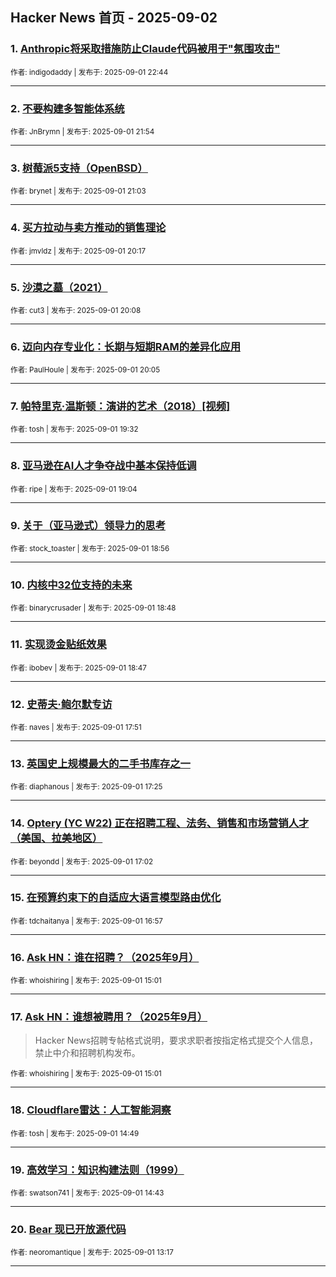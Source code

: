 ## Hacker News 首页 - 2025-09-02


### 1. [Anthropic将采取措施防止Claude代码被用于"氛围攻击"](https://news.ycombinator.com/item?id=45097263)

<sub>作者: indigodaddy | 发布于: 2025-09-01 22:44</sub>

---

### 2. [不要构建多智能体系统](https://news.ycombinator.com/item?id=45096962)

<sub>作者: JnBrymn | 发布于: 2025-09-01 21:54</sub>

---

### 3. [树莓派5支持（OpenBSD）](https://news.ycombinator.com/item?id=45096585)

<sub>作者: brynet | 发布于: 2025-09-01 21:03</sub>

---

### 4. [买方拉动与卖方推动的销售理论](https://news.ycombinator.com/item?id=45096254)

<sub>作者: jmvldz | 发布于: 2025-09-01 20:17</sub>

---

### 5. [沙漠之墓（2021）](https://news.ycombinator.com/item?id=45096173)

<sub>作者: cut3 | 发布于: 2025-09-01 20:08</sub>

---

### 6. [迈向内存专业化：长期与短期RAM的差异化应用](https://news.ycombinator.com/item?id=45096140)

<sub>作者: PaulHoule | 发布于: 2025-09-01 20:05</sub>

---

### 7. [帕特里克·温斯顿：演讲的艺术（2018）[视频]](https://news.ycombinator.com/item?id=45095849)

<sub>作者: tosh | 发布于: 2025-09-01 19:32</sub>

---

### 8. [亚马逊在AI人才争夺战中基本保持低调](https://news.ycombinator.com/item?id=45095603)

<sub>作者: ripe | 发布于: 2025-09-01 19:04</sub>

---

### 9. [关于（亚马逊式）领导力的思考](https://news.ycombinator.com/item?id=45095545)

<sub>作者: stock_toaster | 发布于: 2025-09-01 18:56</sub>

---

### 10. [内核中32位支持的未来](https://news.ycombinator.com/item?id=45095475)

<sub>作者: binarycrusader | 发布于: 2025-09-01 18:48</sub>

---

### 11. [实现烫金贴纸效果](https://news.ycombinator.com/item?id=45095460)

<sub>作者: ibobev | 发布于: 2025-09-01 18:47</sub>

---

### 12. [史蒂夫·鲍尔默专访](https://news.ycombinator.com/item?id=45094953)

<sub>作者: naves | 发布于: 2025-09-01 17:51</sub>

---

### 13. [英国史上规模最大的二手书库存之一](https://news.ycombinator.com/item?id=45094692)

<sub>作者: diaphanous | 发布于: 2025-09-01 17:25</sub>

---

### 14. [Optery (YC W22) 正在招聘工程、法务、销售和市场营销人才（美国、拉美地区）](https://news.ycombinator.com/item?id=45094471)

<sub>作者: beyondd | 发布于: 2025-09-01 17:02</sub>

---

### 15. [在预算约束下的自适应大语言模型路由优化](https://news.ycombinator.com/item?id=45094421)

<sub>作者: tdchaitanya | 发布于: 2025-09-01 16:57</sub>

---

### 16. [Ask HN：谁在招聘？（2025年9月）](https://news.ycombinator.com/item?id=45093192)

<sub>作者: whoishiring | 发布于: 2025-09-01 15:01</sub>

---

### 17. [Ask HN：谁想被聘用？（2025年9月）](https://news.ycombinator.com/item?id=45093190)
> Hacker News招聘专帖格式说明，要求求职者按指定格式提交个人信息，禁止中介和招聘机构发布。

<sub>作者: whoishiring | 发布于: 2025-09-01 15:01</sub>

---

### 18. [Cloudflare雷达：人工智能洞察](https://news.ycombinator.com/item?id=45093090)

<sub>作者: tosh | 发布于: 2025-09-01 14:49</sub>

---

### 19. [高效学习：知识构建法则（1999）](https://news.ycombinator.com/item?id=45093022)

<sub>作者: swatson741 | 发布于: 2025-09-01 14:43</sub>

---

### 20. [Bear 现已开放源代码](https://news.ycombinator.com/item?id=45092490)

<sub>作者: neoromantique | 发布于: 2025-09-01 13:17</sub>

---
